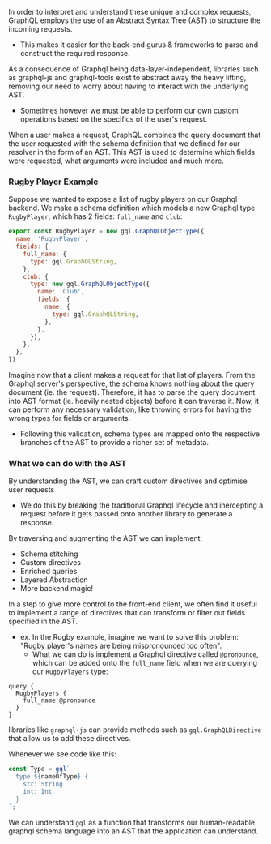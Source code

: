 
In order to interpret and understand these unique and complex requests, GraphQL employs the use of an Abstract Syntax Tree (AST) to structure the incoming requests.
- This makes it easier for the back-end gurus & frameworks to parse and construct the required response.

As a consequence of Graphql being data-layer-independent, libraries such as graphql-js and graphql-tools exist to abstract away the heavy lifting, removing our need to worry about having to interact with the underlying AST.
- Sometimes however we must be able to perform our own custom operations based on the specifics of the user's request.

When a user makes a request, GraphQL combines the query document that the user requested with the schema definition that we defined for our resolver in the form of an AST. This AST is used to determine which fields were requested, what arguments were included and much more.

### Rugby Player Example
Suppose we wanted to expose a list of rugby players on our Graphql backend. We make a schema definition which models a new Graphql type `RugbyPlayer`, which has 2 fields: `full_name` and `club`:
```js
export const RugbyPlayer = new gql.GraphQLObjectType({
  name: 'RugbyPlayer',
  fields: {
    full_name: {
      type: gql.GraphQLString,
    },
    club: {
      type: new gql.GraphQLObjectType({
        name: 'Club',
        fields: {
          name: {
            type: gql.GraphQLString,
          },
        },
      }),
    },
  },
})
```
Imagine now that a client makes a request for that list of players. From the Graphql server's perspective, the schema knows nothing about the query document (ie. the request). Therefore, it has to parse the query document into AST format (ie. heavily nested objects) before it can traverse it. Now, it can perform any necessary validation, like throwing errors for having the wrong types for fields or arguments.
- Following this validation, schema types are mapped onto the respective branches of the AST to provide a richer set of metadata.

### What we can do with the AST
By understanding the AST, we can craft custom directives and optimise user requests
- We do this by breaking the traditional Graphql lifecycle and inercepting a request before it gets passed onto another library to generate a response.

By traversing and augmenting the AST we can implement:
- Schema stitching
- Custom directives
- Enriched queries
- Layered Abstraction
- More backend magic!

In a step to give more control to the front-end client, we often find it useful to implement a range of directives that can transform or filter out fields specified in the AST.
- ex. In the Rugby example, imagine we want to solve this problem: "Rugby player's names are being mispronounced too often".
	- What we can do is implement a Graphql directive called `@pronounce`, which can be added onto the `full_name` field when we are querying our `RugbyPlayers` type:
```gql
query {
  RugbyPlayers {
    full_name @pronounce
  }
}
```
libraries like `graphql-js` can provide methods such as `gql.GraphQLDirective` that allow us to add these directives.

Whenever we see code like this:
```ts
const Type = gql`
  type ${nameOfType} {
    str: String
    int: Int
  }
`;
```

We can understand `gql` as a function that transforms our human-readable graphql schema language into an AST that the application can understand.
